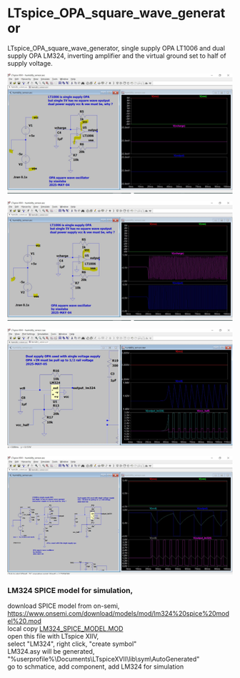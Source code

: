 # LTspice_OPA_square_wave_generator
LTspice_OPA_square_wave_generator, single supply OPA LT1006 and dual supply OPA LM324, inverting amplifier and the virtual ground set to half of supply voltage.  

![OPA_osc_single_supply_NG.JPG](OPA_osc_single_supply_NG.JPG)   

![OPA_osc_dual_supply.JPG](OPA_osc_dual_supply.JPG)   

![LM324_dual_supply_opa_single_5V_ok.JPG](LM324_dual_supply_opa_single_5V_ok.JPG)  

![LM324_LT1006_single_5V_ok.JPG](LM324_LT1006_single_5V_ok.JPG)   



### LM324 SPICE model for simulation,
download SPICE model from on-semi, https://www.onsemi.com/download/models/mod/lm324%20spice%20model%20.mod   
local copy [LM324_SPICE_MODEL.MOD](LM324_SPICE_MODEL.MOD)  
open this file with LTspice XIIV,  
select "LM324", right click, "create symbol"  
LM324.asy will be generated, "%userprofile%\Documents\LTspiceXVII\lib\sym\AutoGenerated"  
go to schmatice, add component, add LM324 for simulation  



